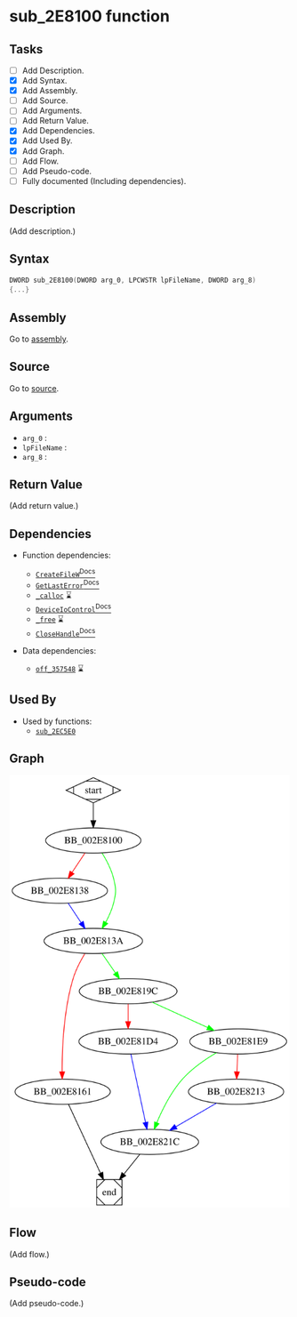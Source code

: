 # sub_2E8100 function

## Tasks

- [ ] Add Description.
- [X] Add Syntax.
- [X] Add Assembly.
- [ ] Add Source.
- [ ] Add Arguments.
- [ ] Add Return Value.
- [X] Add Dependencies.
- [X] Add Used By.
- [X] Add Graph.
- [ ] Add Flow.
- [ ] Add Pseudo-code.
- [ ] Fully documented (Including dependencies).

## Description

(Add description.)

## Syntax

```c
DWORD sub_2E8100(DWORD arg_0, LPCWSTR lpFileName, DWORD arg_8)
{...}
```

## Assembly

Go to [assembly](../asm/sub_2E8100.asm).

## Source

Go to [source](../cc/sub_2E8100.cc).

## Arguments

* `arg_0` : 
* `lpFileName` : 
* `arg_8` : 

## Return Value

(Add return value.)

## Dependencies

* Function dependencies:
  * [`CreateFileW`<sup>Docs</sup>](https://docs.microsoft.com/en-us/windows/win32/api/fileapi/nf-fileapi-createfilew)
  * [`GetLastError`<sup>Docs</sup>](https://docs.microsoft.com/en-us/windows/win32/api/errhandlingapi/nf-errhandlingapi-getlasterror)
  * [`_calloc`](_calloc.md) ⌛
  * [`DeviceIoControl`<sup>Docs</sup>](https://docs.microsoft.com/en-us/windows/win32/api/ioapiset/nf-ioapiset-deviceiocontrol)
  * [`_free`](_free.md) ⌛
  * [`CloseHandle`<sup>Docs</sup>](https://docs.microsoft.com/en-us/windows/win32/api/handleapi/nf-handleapi-closehandle)

* Data dependencies:
  * [`off_357548`](off_357548.md) ⌛

## Used By

* Used by functions:
  * [`sub_2EC5E0`](sub_2EC5E0.md)

## Graph

![sub_2E8100 Graph](../svg/sub_2E8100.svg "sub_2E8100 Graph")

## Flow

(Add flow.)

## Pseudo-code

(Add pseudo-code.)
